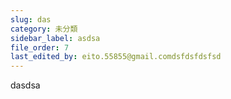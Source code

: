 ```yaml
---
slug: das
category: 未分類
sidebar_label: asdsa
file_order: 7
last_edited_by: eito.55855@gmail.comdsfdsfdsfsd
---
```

dasdsa
